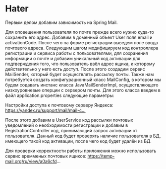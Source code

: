 # Hater

Первым делом добавим зависимость на Spring Mail.

Для оповещения пользователя по почте прежде всего нужно куда-то сохранить его адрес. Добавим в доменный объект User поля email и activationCode. После чего на форме регистрации выведем поле ввода почтового адреса. Следующим шагом модифицируем код контроллера регистрации и сервиса работы с пользователями, для сохранения информации о почте и добавим уникальный код активации для подтверждения того, что пользователь ввёл адрес ящика, к которому действительно у него есть доступ.
После этого создадим сервис MailSender, который будет осуществлять рассылку почты. Также нам потребуется создать конфигурационный класс MailConfig, в котором мы будем содавать инстанс класса JavaMailSenderImpl, осуществляющего низкоуровневые оперции с сервером почты. Для этого класса введем в файл application.properties следующие параметры:

Настройки доступа к почтовому серверу Яндекса:
https://yandex.ru/support/mail/mail-c...​

После этого добавим в UserService код рассылки почтовых уведомлений о необходимости регистрации и добавим в RegistrationController код, принимающий запрос активации от пользователя. Данный код будет проверять наличие пользователя в БД, имеющего такой код активации, после чего код будет удалён из БД.

Для проверки корректности работы приложения можно использовать сервис времменых почтовых ящиков:
https://temp-mail.org/ru/view/a0a6cfd...
